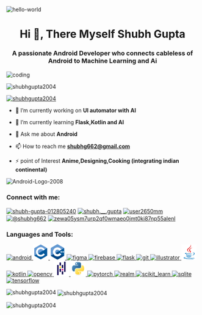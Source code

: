 ![hello-world](https://user-images.githubusercontent.com/92709931/219141083-9d4d6358-f167-4678-8013-3fafbf1ed5e9.gif)


<h1 align="center">Hi 👋, There Myself Shubh Gupta</h1>
<h3 align="center">A passionate Android Developer who connects cableless of Android to Machine Learning and Ai</h3>

<img align="center" alt="coding" width="400" src="https://media.giphy.com/media/RbDKaczqWovIugyJmW/giphy.gif">


<p align="left"> <img src="https://komarev.com/ghpvc/?username=shubhgupta2004&label=Profile%20views&color=0e75b6&style=flat" alt="shubhgupta2004" /> </p>

<p align="left"> <a href="https://github.com/ryo-ma/github-profile-trophy"><img src="https://github-profile-trophy.vercel.app/?username=shubhgupta2004" alt="shubhgupta2004" /></a> </p>

- 🔭 I’m currently working on **UI automator with AI**

- 🌱 I’m currently learning **Flask,Kotlin and AI**

- 💬 Ask me about **Android**

- 📫 How to reach me **shubhg662@gmail.com**

- ⚡ point of Interest **Anime,Designing,Cooking (integrating indian continental)**

![Android-Logo-2008](https://user-images.githubusercontent.com/92709931/219142882-89478fc3-4f6a-475e-8511-aa2c23a732ad.svg)

<h3 align="left">Connect with me:</h3>
<p align="left">
<a href="https://linkedin.com/in/shubh-gupta-012805240" target="blank"><img align="center" src="https://raw.githubusercontent.com/rahuldkjain/github-profile-readme-generator/master/src/images/icons/Social/linked-in-alt.svg" alt="shubh-gupta-012805240" height="30" width="40" /></a>
<a href="https://instagram.com/shubh.__.gupta" target="blank"><img align="center" src="https://raw.githubusercontent.com/rahuldkjain/github-profile-readme-generator/master/src/images/icons/Social/instagram.svg" alt="shubh.__.gupta" height="30" width="40" /></a>
<a href="https://www.leetcode.com/user2650mm" target="blank"><img align="center" src="https://raw.githubusercontent.com/rahuldkjain/github-profile-readme-generator/master/src/images/icons/Social/leet-code.svg" alt="user2650mm" height="30" width="40" /></a>
<a href="https://www.hackerearth.com/@shubhg662" target="blank"><img align="center" src="https://raw.githubusercontent.com/rahuldkjain/github-profile-readme-generator/master/src/images/icons/Social/hackerearth.svg" alt="@shubhg662" height="30" width="40" /></a>
<a href="https://auth.geeksforgeeks.org/user/zewa05ysm7urp2qf0wmaeo0jmt0ki87np55alenl" target="blank"><img align="center" src="https://raw.githubusercontent.com/rahuldkjain/github-profile-readme-generator/master/src/images/icons/Social/geeks-for-geeks.svg" alt="zewa05ysm7urp2qf0wmaeo0jmt0ki87np55alenl" height="30" width="40" /></a>
</p>

<h3 align="left">Languages and Tools:</h3>
<p align="left"> <a href="https://developer.android.com" target="_blank" rel="noreferrer"> <img src="https://user-images.githubusercontent.com/92709931/219142882-89478fc3-4f6a-475e-8511-aa2c23a732ad.svg" alt="android" width="40" height="40"/> </a> <a href="https://www.cprogramming.com/" target="_blank" rel="noreferrer"> <img src="https://raw.githubusercontent.com/devicons/devicon/master/icons/c/c-original.svg" alt="c" width="40" height="40"/> </a> <a href="https://www.w3schools.com/cpp/" target="_blank" rel="noreferrer"> <img src="https://raw.githubusercontent.com/devicons/devicon/master/icons/cplusplus/cplusplus-original.svg" alt="cplusplus" width="40" height="40"/> </a> <a href="https://www.figma.com/" target="_blank" rel="noreferrer"> <img src="https://www.vectorlogo.zone/logos/figma/figma-icon.svg" alt="figma" width="40" height="40"/> </a> <a href="https://firebase.google.com/" target="_blank" rel="noreferrer"> <img src="https://www.vectorlogo.zone/logos/firebase/firebase-icon.svg" alt="firebase" width="40" height="40"/> </a> <a href="https://flask.palletsprojects.com/" target="_blank" rel="noreferrer"> <img src="https://www.vectorlogo.zone/logos/pocoo_flask/pocoo_flask-icon.svg" alt="flask" width="40" height="40"/> </a> <a href="https://git-scm.com/" target="_blank" rel="noreferrer"> <img src="https://www.vectorlogo.zone/logos/git-scm/git-scm-icon.svg" alt="git" width="40" height="40"/> </a> <a href="https://www.adobe.com/in/products/illustrator.html" target="_blank" rel="noreferrer"> <img src="https://www.vectorlogo.zone/logos/adobe_illustrator/adobe_illustrator-icon.svg" alt="illustrator" width="40" height="40"/> </a> <a href="https://www.java.com" target="_blank" rel="noreferrer"> <img src="https://raw.githubusercontent.com/devicons/devicon/master/icons/java/java-original.svg" alt="java" width="40" height="40"/> </a> <a href="https://kotlinlang.org" target="_blank" rel="noreferrer"> <img src="https://www.vectorlogo.zone/logos/kotlinlang/kotlinlang-icon.svg" alt="kotlin" width="40" height="40"/> </a> <a href="https://opencv.org/" target="_blank" rel="noreferrer"> <img src="https://www.vectorlogo.zone/logos/opencv/opencv-icon.svg" alt="opencv" width="40" height="40"/> </a> <a href="https://pandas.pydata.org/" target="_blank" rel="noreferrer"> <img src="https://raw.githubusercontent.com/devicons/devicon/2ae2a900d2f041da66e950e4d48052658d850630/icons/pandas/pandas-original.svg" alt="pandas" width="40" height="40"/> </a> <a href="https://www.python.org" target="_blank" rel="noreferrer"> <img src="https://raw.githubusercontent.com/devicons/devicon/master/icons/python/python-original.svg" alt="python" width="40" height="40"/> </a> <a href="https://pytorch.org/" target="_blank" rel="noreferrer"> <img src="https://www.vectorlogo.zone/logos/pytorch/pytorch-icon.svg" alt="pytorch" width="40" height="40"/> </a> <a href="https://realm.io/" target="_blank" rel="noreferrer"> <img src="https://raw.githubusercontent.com/bestofjs/bestofjs-webui/8665e8c267a0215f3159df28b33c365198101df5/public/logos/realm.svg" alt="realm" width="40" height="40"/> </a> <a href="https://scikit-learn.org/" target="_blank" rel="noreferrer"> <img src="https://upload.wikimedia.org/wikipedia/commons/0/05/Scikit_learn_logo_small.svg" alt="scikit_learn" width="40" height="40"/> </a> <a href="https://www.sqlite.org/" target="_blank" rel="noreferrer"> <img src="https://www.vectorlogo.zone/logos/sqlite/sqlite-icon.svg" alt="sqlite" width="40" height="40"/> </a> <a href="https://www.tensorflow.org" target="_blank" rel="noreferrer"> <img src="https://www.vectorlogo.zone/logos/tensorflow/tensorflow-icon.svg" alt="tensorflow" width="40" height="40"/> </a> </p>

<p><img align="left" src="https://github-readme-stats.vercel.app/api/top-langs?username=shubhgupta2004&show_icons=true&locale=en&layout=compact" alt="shubhgupta2004" /></p>

<p>&nbsp;<img align="center" src="https://github-readme-stats.vercel.app/api?username=shubhgupta2004&show_icons=true&locale=en" alt="shubhgupta2004" /></p>

<p><img align="center" src="https://github-readme-streak-stats.herokuapp.com/?user=shubhgupta2004&" alt="shubhgupta2004" /></p>

